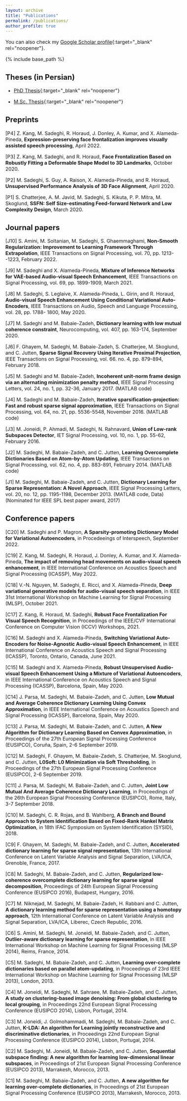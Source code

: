 ```yaml
---
layout: archive
title: "Publications"
permalink: /publications/
author_profile: true
---
```


<style type="text/css"> body{ font-size: 12pt; } </style>

  You can also check my [Google Scholar profile](https://scholar.google.com/citations?user=gSQ5xpcAAAAJ&hl=en){:target="_blank" rel="noopener"}.

{% include base_path %}

## Theses (in Persian)

* [PhD Thesis](https://msaadeghii.github.io/files/PhDThesis.pdf){:target="_blank" rel="noopener"} 

* [M.Sc. Thesis](https://msaadeghii.github.io/files/MSc_Thesis.pdf){:target="_blank" rel="noopener"} 

## Preprints

[P4] Z. Kang, M. Sadeghi, R. Horaud, J. Donley, A. Kumar, and X. Alameda-Pineda, **Expression-preserving face frontalization improves visually assisted speech processing**, April 2022.

[P3] Z. Kang, M. Sadeghi, and R. Horaud, **Face Frontalization Based on Robustly Fitting a Deformable Shape Model to 3D Landmarks**, October 2020.

[P2] M. Sadeghi, S. Guy, A. Raison, X. Alameda-Pineda, and R. Horaud, **Unsupervised Performance Analysis of 3D Face Alignment**, April 2020.

[P1] S. Chatterjee, A. M. Javid, M. Sadeghi, S. Kikuta, P. P. Mitra, M. Skoglund, **SSFN: Self Size-estimating Feed-forward Network and Low Complexity Design**, March 2020.

## Journal papers

[J10] S. Amini, M. Soltanian, M. Sadeghi, S. Ghaemmaghami, **Non-Smooth Regularization: Improvement to Learning Framework Through Extrapolation**, IEEE Transactions on Signal Processing, vol. 70, pp. 1213--1223, February 2022.

[J9] M. Sadeghi and X. Alameda-Pineda, **Mixture of Inference Networks for VAE-based Audio-visual Speech Enhancement**, IEEE Transactions on Signal Processing, vol. 69, pp. 1899-1909, March 2021.

[J8] M. Sadeghi,  S. Leglaive, X. Alameda-Pineda, L. Girin, and R. Horaud, **Audio-visual Speech Enhancement Using Conditional Variational Auto-Encoders**, IEEE Transactions on Audio, Speech and Language Processing, vol. 28, pp. 1788- 1800, May 2020.

[J7] M. Sadeghi and M. Babaie-Zadeh, **Dictionary learning with low mutual coherence constraint**, Neurocomputing, vol. 407, pp. 163-174, September 2020.

[J6] F. Ghayem, M. Sadeghi, M. Babaie-Zadeh, S. Chatterjee, M. Skoglund, and C. Jutten, **Sparse Signal Recovery Using Iterative Proximal Projection**, IEEE Transactions on Signal Processing, vol. 66. no. 4, pp. 879-894, February 2018.

[J5] M. Sadeghi and M. Babaie-Zadeh, **Incoherent unit-norm frame design via an alternating minimization penalty method**, IEEE Signal Processing Letters, vol. 24, no. 1, pp. 32-36, January 2017. (MATLAB code)

[J4] M. Sadeghi and M. Babaie-Zadeh, **Iterative sparsification-projection: Fast and robust sparse signal approximation**, IEEE Transactions on Signal Processing, vol. 64, no. 21, pp. 5536-5548, November 2016. (MATLAB code)

[J3] M. Joneidi, P. Ahmadi, M. Sadeghi, N. Rahnavard, **Union of Low-rank Subspaces Detector**, IET Signal Processing, vol. 10, no. 1, pp. 55-62, February 2016.

[J2] M. Sadeghi, M. Babaie-Zadeh, and C. Jutten, **Learning Overcomplete Dictionaries Based on Atom-by-Atom Updating**, IEEE Transactions on Signal Processing, vol. 62, no. 4, pp. 883-891, February 2014. (MATLAB code)

[J1] M. Sadeghi, M. Babaie-Zadeh, and C. Jutten, **Dictionary Learning for Sparse Representation: A Novel Approach**, IEEE Signal Processing Letters, vol. 20, no. 12, pp. 1195-1198, December 2013. (MATLAB code,  Data) (Nominated for IEEE SPL best paper award, 2017)

## Conference papers

[C20] M. Sadeghi and P. Magron, **A Sparsity-promoting Dictionary Model for Variational Autoencoders**, in Procedeeings of Interspeech, September 2022.

[C19] Z. Kang, M. Sadeghi, R. Horaud, J. Donley, A. Kumar, and X. Alameda-Pineda, **The impact of removing head movements on audio-visual speech enhancement**, in IEEE International Conference on Acoustics Speech and Signal Processing (ICASSP), May 2022.

[C18] V.-N. Nguyen, M. Sadeghi, E. Ricci, and X. Alameda-Pineda, **Deep variational generative models for audio-visual speech separation**, in IEEE 31st International Workshop on Machine Learning for Signal Processing (MLSP), October 2021.

[C17] Z. Kang, R. Horaud, M. Sadeghi, **Robust Face Frontalization For Visual Speech Recognition**, in Proceedings of the IEEE/CVF International Conference on Computer Vision (ICCV) Workshops, 2021.

[C16] M. Sadeghi and X. Alameda-Pineda, **Switching Variational Auto-Encoders for Noise-Agnostic Audio-visual Speech Enhancement**, in IEEE International Conference on Acoustics Speech and Signal Processing (ICASSP), Toronto, Ontario, Canada, June 2021.

[C15] M. Sadeghi and X. Alameda-Pineda, **Robust Unsupervised Audio-visual Speech Enhancement Using a Mixture of Variational Autoencoders**, in IEEE International Conference on Acoustics Speech and Signal Processing (ICASSP), Barcelona, Spain, May 2020.

[C14] J. Parsa, M. Sadeghi, M. Babaie-Zadeh, and C. Jutten, **Low Mutual and Average Coherence Dictionary Learning Using Convex Approximation**, in IEEE International Conference on Acoustics Speech and Signal Processing (ICASSP), Barcelona, Spain, May 2020.

[C13] J. Parsa, M. Sadeghi, M. Babaie-Zadeh, and C. Jutten, **A New Algorithm for Dictionary Learning Based on Convex Approximation**, in Proceedings of the 27th European Signal Processing Conference (EUSIPCO), Coruña, Spain, 2-6 September 2019.

[C12] M. Sadeghi, F. Ghayem, M. Babaie-Zadeh, S. Chatterjee, M. Skoglund, and C. Jutten, **L0Soft: L0 Minimization via Soft Thresholding**, in Proceedings of the 27th European Signal Processing Conference (EUSIPCO), 2-6 September 2019.

[C11] J. Parsa, M. Sadeghi, M. Babaie-Zadeh, and C. Jutten, **Joint Low Mutual And Average Coherence Dictionary Learning**, in Proceedings of the 26th European Signal Processing Conference (EUSIPCO), Rome, Italy, 3-7 September 2018.

[C10] M. Sadeghi, C. R. Rojas, and B. Wahlberg, **A Branch and Bound Approach to System Identification Based on Fixed-Rank Hankel Matrix Optimization**, in 18th IFAC Symposium on System Identification (SYSID), 2018.

[C9] F. Ghayem, M. Sadeghi, M. Babaie-Zadeh, and C. Jutten, **Accelerated dictionary learning for sparse signal representation**,
 13th International Conference on Latent Variable Analysis and Signal Separation, LVA/ICA, Grenoble, France, 2017.

[C8] M. Sadeghi, M. Babaie-Zadeh, and C. Jutten, **Regularized low-coherence overcomplete dictionary learning for sparse signal decomposition**, Proceedings of 24th European Signal Processing Conference (EUSIPCO 2016), Budapest, Hungary, 2016.

[C7] M. Niknejad, M. Sadeghi, M. Babaie-Zadeh, H. Rabbani and C. Jutten, **A dictionary learning method for sparse representation using a homotopy approach**, 12th International Conference on Latent Variable Analysis and Signal Separation, LVA/ICA, Liberec, Czech Republic, 2016.

[C6] S. Amini, M. Sadeghi, M. Joneidi, M. Babaie-Zadeh, and C. Jutten, **Outlier-aware dictionary learning for sparse representation**, 
in IEEE International Workshop on Machine Learning for Signal Processing (MLSP 2014), Reims, France, 2014.

[C5] M. Sadeghi, M. Babaie-Zadeh, and C. Jutten, **Learning over-complete dictionaries based on parallel atom-updating**, 
in Proceedings of 23rd IEEE International Workshop on Machine Learning for Signal Processing (MLSP 2013), London, 2013.

[C4] M. Joneidi, M. Sadeghi, M. Sahraee, M. Babaie-Zadeh, and C. Jutten, **A study on clustering-based image denoising: From global clustering to local grouping**, in Proceedings 22nd European Signal Processing Conference (EUSIPCO 2014), Lisbon, Portugal, 2014.

[C3] M. Joneidi, J. Golmohammadi, M. Sadeghi, M. Babaie-Zadeh, and C. Jutten, **K-LDA: An algorithm for Learning jointly reconstructive and discriminative dictionaries**, in Proceedings 22nd European Signal Processing Conference (EUSIPCO 2014), Lisbon, Portugal, 2014.

[C2] M. Sadeghi, M. Joneidi, M. Babaie-Zadeh, and C. Jutten, **Sequential subspace finding: A new algorithm for learning low-dimensional linear subspaces**, in Proceedings of 21st European Signal Processing Conference (EUSIPCO 2013), Marrakesh, Morocco, 2013.

[C1] M. Sadeghi, M. Babaie-Zadeh, and C. Jutten, **A new algorithm for learning over-complete dictionaries**, 
in Proceedings of 21st European Signal Processing Conference (EUSIPCO 2013), Marrakesh, Morocco, 2013.

